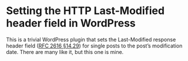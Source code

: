 # Setting the HTTP Last-Modified header field in WordPress

This is a trivial WordPress plugin that sets the Last-Modified response
header field ([RFC 2616
§14.29](https://tools.ietf.org/html/rfc2616#section-14.29)) for single
posts to the post’s modification date. There are many like it, but this
one is mine.
